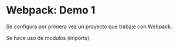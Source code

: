 # Webpack: Demo 1

Se configura por primera vez un proyecto que trabaje con Webpack.

Se hace uso de modulos (imports).
